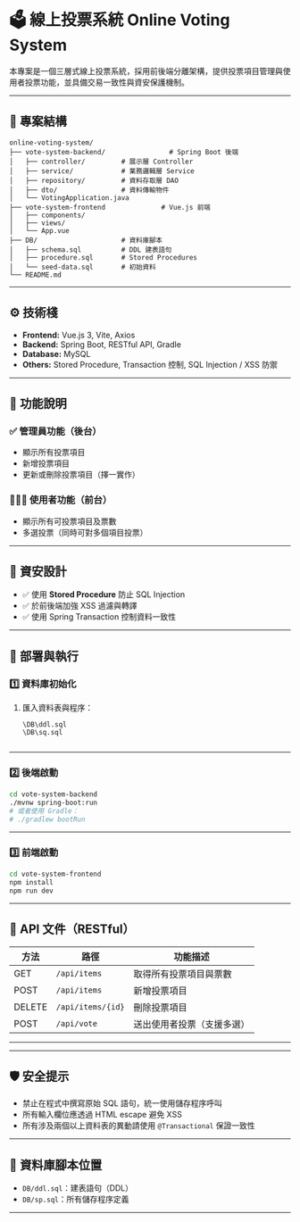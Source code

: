 # 🗳️ 線上投票系統 Online Voting System

本專案是一個三層式線上投票系統，採用前後端分離架構，提供投票項目管理與使用者投票功能，並具備交易一致性與資安保護機制。

---

## 📁 專案結構

```
online-voting-system/
├── vote-system-backend/                # Spring Boot 後端
│   ├── controller/         # 展示層 Controller
│   ├── service/            # 業務邏輯層 Service
│   ├── repository/         # 資料存取層 DAO
│   ├── dto/                # 資料傳輸物件
│   └── VotingApplication.java
├── vote-system-frontend              # Vue.js 前端
│   ├── components/
│   ├── views/
│   └── App.vue
├── DB/                     # 資料庫腳本
│   ├── schema.sql          # DDL 建表語句
│   ├── procedure.sql       # Stored Procedures
│   └── seed-data.sql       # 初始資料
└── README.md
```

---

## ⚙️ 技術棧

- **Frontend:** Vue.js 3, Vite, Axios
- **Backend:** Spring Boot, RESTful API, Gradle
- **Database:** MySQL 
- **Others:** Stored Procedure, Transaction 控制, SQL Injection / XSS 防禦

---

## 🎯 功能說明

### ✅ 管理員功能（後台）
- 顯示所有投票項目
- 新增投票項目
- 更新或刪除投票項目（擇一實作）

### 🧑‍🤝‍🧑 使用者功能（前台）
- 顯示所有可投票項目及票數
- 多選投票（同時可對多個項目投票）

---

## 🔐 資安設計

- ✅ 使用 **Stored Procedure** 防止 SQL Injection
- ✅ 於前後端加強 XSS 過濾與轉譯
- ✅ 使用 Spring Transaction 控制資料一致性

---

## 🚀 部署與執行

### 1️⃣ 資料庫初始化


1. 匯入資料表與程序：
   ```
   \DB\ddl.sql
   \DB\sq.sql
 
   ```

---

### 2️⃣ 後端啟動

```bash
cd vote-system-backend
./mvnw spring-boot:run
# 或者使用 Gradle：
# ./gradlew bootRun
```

---

### 3️⃣ 前端啟動

```bash
cd vote-system-frontend
npm install
npm run dev
```

---

## 📌 API 文件（RESTful）

| 方法 | 路徑 | 功能描述 |
|------|------|----------|
| GET | `/api/items` | 取得所有投票項目與票數 |
| POST | `/api/items` | 新增投票項目 |
| DELETE | `/api/items/{id}` | 刪除投票項目 |
| POST | `/api/vote` | 送出使用者投票（支援多選） |

---



---

## 🛡️ 安全提示

- 禁止在程式中撰寫原始 SQL 語句，統一使用儲存程序呼叫
- 所有輸入欄位應透過 HTML escape 避免 XSS
- 所有涉及兩個以上資料表的異動請使用 `@Transactional` 保證一致性

---

## 📂 資料庫腳本位置

- `DB/ddl.sql`：建表語句（DDL）
- `DB/sp.sql`：所有儲存程序定義


---

